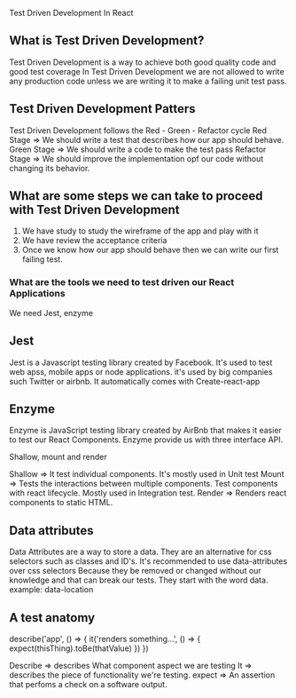 Test Driven Development In React

## What is Test Driven Development?

Test Driven Development is a way to achieve both good quality code and good test coverage
In Test Driven Development we are not allowed to write any production code unless we are writing it to make a failing unit test pass.

## Test Driven Development Patters

Test Driven Development follows the Red - Green - Refactor cycle
Red Stage => We should write a test that describes how our app should behave.
Green Stage => We should write a code to make the test pass
Refactor Stage => We should improve the implementation opf our code without changing its behavior.

## What are some steps we can take to proceed with Test Driven Development

1. We have study to study the wireframe of the app and play with it
2. We have review the acceptance criteria
3. Once we know how our app should behave then we can write our first failing test.

### What are the tools we need to test driven our React Applications

We need Jest, enzyme

## Jest

Jest is a Javascript testing library created by Facebook. It's used to test web apss, mobile apps or node applications. it's used by big companies such Twitter or airbnb.
It automatically comes with Create-react-app

## Enzyme

Enzyme is JavaScript testing library created by AirBnb that makes it easier to test our React Components.
Enzyme provide us with three interface API.

Shallow, mount and render

Shallow => It test individual components. It's mostly used in Unit test
Mount => Tests the interactions between multiple components. Test components with react lifecycle. Mostly used in Integration test.
Render => Renders react components to static HTML.

## Data attributes

Data Attributes are a way to store a data. They are an alternative for css selectors such as classes and ID's. It's recommended to use data-attributes over css selectors
Because they be removed or changed without our knowledge and that can break our tests.
They start with the word data. example: data-location

## A test anatomy

describe('app', () => {
it('renders something...', () => {
expect(thisThing).toBe(thatValue)
})
})

Describe => describes What component aspect we are testing
It => describes the piece of functionality we're testing.
expect => An assertion that perfoms a check on a software output.
